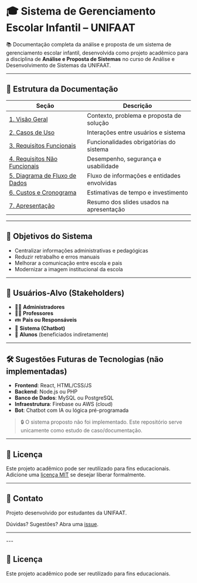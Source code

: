  <h1>🎓 Sistema de Gerenciamento Escolar Infantil – UNIFAAT</h1>

  <p>📚 Documentação completa da análise e proposta de um sistema de gerenciamento escolar infantil, desenvolvida como projeto acadêmico para a disciplina de <strong>Análise e Proposta de Sistemas</strong> no curso de Análise e Desenvolvimento de Sistemas da UNIFAAT.</p>

   <hr>

  <h2>📂 Estrutura da Documentação</h2>

  <table>
        <thead>
            <tr>
                <th>Seção</th>
                <th>Descrição</th>
            </tr>
        </thead>
        <tbody>
            <tr>
                <td><a href="docs/01-visao-geral.md">1. Visão Geral</a></td>
                <td>Contexto, problema e proposta de solução</td>
            </tr>
            <tr>
                <td><a href="docs/02-casos-de-uso.md">2. Casos de Uso</a></td>
                <td>Interações entre usuários e sistema</td>
            </tr>
            <tr>
                <td><a href="docs/03-requisitos-funcionais.md">3. Requisitos Funcionais</a></td>
                <td>Funcionalidades obrigatórias do sistema</td>
            </tr>
            <tr>
                <td><a href="docs/04-requisitos-nao-funcionais.md">4. Requisitos Não Funcionais</a></td>
                <td>Desempenho, segurança e usabilidade</td>
            </tr>
            <tr>
                <td><a href="docs/05-diagrama-dfd.md">5. Diagrama de Fluxo de Dados</a></td>
                <td>Fluxo de informações e entidades envolvidas</td>
            </tr>
            <tr>
                <td><a href="docs/06-custos-e-cronograma.md">6. Custos e Cronograma</a></td>
                <td>Estimativas de tempo e investimento</td>
            </tr>
            <tr>
                <td><a href="docs/07-apresentacao.md">7. Apresentação</a></td>
                <td>Resumo dos slides usados na apresentação</td>
            </tr>
        </tbody>
    </table>

  <hr>

  <h2>🎯 Objetivos do Sistema</h2>

  <ul>
        <li>Centralizar informações administrativas e pedagógicas</li>
        <li>Reduzir retrabalho e erros manuais</li>
        <li>Melhorar a comunicação entre escola e pais</li>
        <li>Modernizar a imagem institucional da escola</li>
    </ul>

  <hr>

  <h2>👥 Usuários-Alvo (Stakeholders)</h2>

  <ul class="users-list">
        <li>🧑‍💼 <strong>Administradores</strong></li>
        <li>👨‍🏫 <strong>Professores</strong></li>
        <li>👪 <strong>Pais ou Responsáveis</strong></li>
        <li>🤖 <strong>Sistema (Chatbot)</strong></li>
        <li>🧒 <strong>Alunos</strong> (beneficiados indiretamente)</li>
    </ul>

   <hr>

  <h2>🛠️ Sugestões Futuras de Tecnologias (não implementadas)</h2>

  <ul>
        <li><strong>Frontend</strong>: React, HTML/CSS/JS</li>
        <li><strong>Backend</strong>: Node.js ou PHP</li>
        <li><strong>Banco de Dados</strong>: MySQL ou PostgreSQL</li>
        <li><strong>Infraestrutura</strong>: Firebase ou AWS (cloud)</li>
        <li><strong>Bot</strong>: Chatbot com IA ou lógica pré-programada</li>
    </ul>

  <blockquote class="note">
        <p>🔒 O sistema proposto não foi implementado. Este repositório serve unicamente como estudo de caso/documentação.</p>
    </blockquote>

  <hr>

  <h2>📝 Licença</h2>

  <p>Este projeto acadêmico pode ser reutilizado para fins educacionais. Adicione uma <a href="https://choosealicense.com/licenses/mit/">licença MIT</a> se desejar liberar formalmente.</p>

  <hr>

  <h2>🤝 Contato</h2>

  <p>Projeto desenvolvido por estudantes da UNIFAAT.</p>
    <p>Dúvidas? Sugestões? Abra uma <a href="https://github.com/seu-usuario/seu-repositorio/issues">issue</a>.</p>

   <hr>
---

## 📝 Licença

Este projeto acadêmico pode ser reutilizado para fins educacionais.
